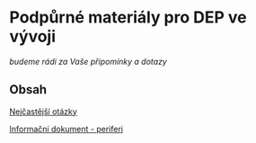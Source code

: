 # Podpůrné materiály pro DEP ve vývoji
_budeme rádi za Vaše připomínky a dotazy_

## Obsah

[Nejčastější otázky](./dep-nejcastejsi-otazky.md)

[Informační dokument - periferi](./dep-periferie.md)
